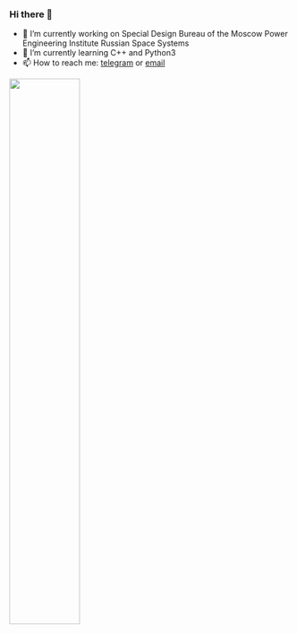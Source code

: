 ### Hi there 👋



- 🔭 I’m currently working on Special Design Bureau of the Moscow Power Engineering Institute Russian Space Systems
- 🌱 I’m currently learning C++ and Python3
- 📫 How to reach me: [telegram](https://t.me/Serghom) or [email](mailto:serghom99@gmail.com)

<img src="https://i.pinimg.com/originals/de/7a/05/de7a05c74400055a5df1715c6eb85f29.gif" width="50%" height="50%"/>
<!--
- 👯 I’m looking to collaborate on ...
- 🤔 I’m looking for help with ...
- 💬 Ask me about ...

- 😄 Pronouns: ...
- ⚡ Fun fact: ...
-->
